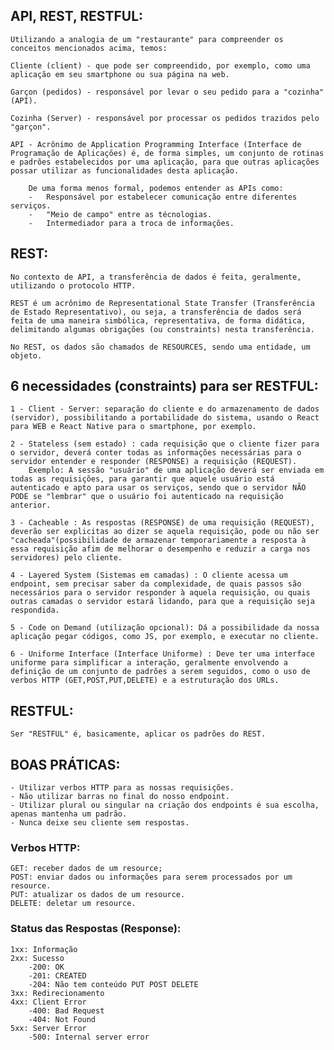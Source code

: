 ## API, REST, RESTFUL:

    Utilizando a analogia de um "restaurante" para compreender os conceitos mencionados acima, temos: 

    Cliente (client) - que pode ser compreendido, por exemplo, como uma aplicação em seu smartphone ou sua página na web. 

    Garçon (pedidos) - responsável por levar o seu pedido para a "cozinha" (API). 

    Cozinha (Server) - responsável por processar os pedidos trazidos pelo "garçon".

    API - Acrônimo de Application Programming Interface (Interface de Programação de Aplicações) é, de forma simples, um conjunto de rotinas e padrões estabelecidos por uma aplicação, para que outras aplicações possar utilizar as funcionalidades desta aplicação. 

        De uma forma menos formal, podemos entender as APIs como:
        -   Responsável por estabelecer comunicação entre diferentes serviços. 
        -   "Meio de campo" entre as técnologias. 
        -   Intermediador para a troca de informações. 


## REST:
    No contexto de API, a transferência de dados é feita, geralmente, utilizando o protocolo HTTP. 

    REST é um acrônimo de Representational State Transfer (Transferência de Estado Representativo), ou seja, a transferência de dados será feita de uma maneira simbólica, representativa, de forma didática, delimitando algumas obrigações (ou constraints) nesta transferência. 

    No REST, os dados são chamados de RESOURCES, sendo uma entidade, um objeto. 

## 6 necessidades (constraints) para ser RESTFUL:
    1 - Client - Server: separação do cliente e do armazenamento de dados (servidor), possibilitando a portabilidade do sistema, usando o React para WEB e React Native para o smartphone, por exemplo.

    2 - Stateless (sem estado) : cada requisição que o cliente fizer para o servidor, deverá conter todas as informações necessárias para o servidor entender e responder (RESPONSE) a requisição (REQUEST).
        Exemplo: A sessão "usuário" de uma aplicação deverá ser enviada em todas as requisições, para garantir que aquele usuário está autenticado e apto para usar os serviços, sendo que o servidor NÃO PODE se "lembrar" que o usuário foi autenticado na requisição anterior. 

    3 - Cacheable : As respostas (RESPONSE) de uma requisição (REQUEST), deverão ser explicitas ao dizer se aquela requisição, pode ou não ser "cacheada"(possibilidade de armazenar temporariamente a resposta à essa requisição afim de melhorar o desempenho e reduzir a carga nos servidores) pelo cliente.

    4 - Layered System (Sistemas em camadas) : O cliente acessa um endpoint, sem precisar saber da complexidade, de quais passos são necessários para o servidor responder à aquela requisição, ou quais outras camadas o servidor estará lidando, para que a requisição seja respondida. 

    5 - Code on Demand (utilização opcional): Dá a possibilidade da nossa aplicação pegar códigos, como JS, por exemplo, e executar no cliente.

    6 - Uniforme Interface (Interface Uniforme) : Deve ter uma interface uniforme para simplificar a interação, geralmente envolvendo a definição de um conjunto de padrões a serem seguidos, como o uso de verbos HTTP (GET,POST,PUT,DELETE) e a estruturação dos URLs. 

## RESTFUL:
    Ser "RESTFUL" é, basicamente, aplicar os padrões do REST. 

## BOAS PRÁTICAS: 
    - Utilizar verbos HTTP para as nossas requisições.
    - Não utilizar barras no final do nosso endpoint.
    - Utilizar plural ou singular na criação dos endpoints é sua escolha, apenas mantenha um padrão.
    - Nunca deixe seu cliente sem respostas.
### Verbos HTTP:
    GET: receber dados de um resource; 
    POST: enviar dados ou informações para serem processados por um resource. 
    PUT: atualizar os dados de um resource. 
    DELETE: deletar um resource. 

### Status das Respostas (Response):
    1xx: Informação
    2xx: Sucesso
        -200: OK
        -201: CREATED
        -204: Não tem conteúdo PUT POST DELETE
    3xx: Redirecionamento
    4xx: Client Error
        -400: Bad Request
        -404: Not Found
    5xx: Server Error
        -500: Internal server error




